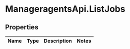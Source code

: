# ManageragentsApi.ListJobs

## Properties
Name | Type | Description | Notes
------------ | ------------- | ------------- | -------------


